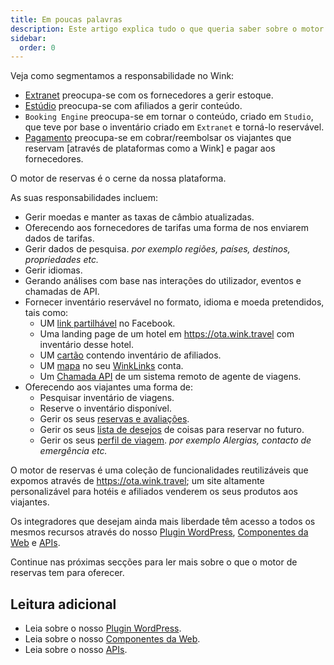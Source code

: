 ```yaml
---
title: Em poucas palavras
description: Este artigo explica tudo o que queria saber sobre o motor de reservas.
sidebar:
  order: 0
---
```

Veja como segmentamos a responsabilidade no Wink:

* [Extranet](/extranet/what-is-extranet) preocupa-se com os fornecedores a gerir estoque.
* [Estúdio](/studio/what-is-studio) preocupa-se com afiliados a gerir conteúdo.
* `Booking Engine` preocupa-se em tornar o conteúdo, criado em `Studio`, que teve por base o inventário criado em `Extranet` e torná-lo reservável.
* [Pagamento](/payment/what-is-trip-pay) preocupa-se em cobrar/reembolsar os viajantes que reservam \[através de plataformas como a Wink] e pagar aos fornecedores.

O motor de reservas é o cerne da nossa plataforma.

As suas responsabilidades incluem:

* Gerir moedas e manter as taxas de câmbio atualizadas.
* Oferecendo aos fornecedores de tarifas uma forma de nos enviarem dados de tarifas.
* Gerir dados de pesquisa. *por exemplo regiões, países, destinos, propriedades etc.*
* Gerir idiomas.
* Gerando análises com base nas interações do utilizador, eventos e chamadas de API.
* Fornecer inventário reservável no formato, idioma e moeda pretendidos, tais como:
  * UM [link partilhável](/studio/shareable-links) no Facebook.
  * Uma landing page de um hotel em https://ota.wink.travel com inventário desse hotel.
  * UM [cartão](/studio/cards) contendo inventário de afiliados.
  * UM [mapa](/studio/maps) no seu [WinkLinks](/link-manager/wink-links) conta.
  * Um [Chamada API](/developers/apis) de um sistema remoto de agente de viagens.
* Oferecendo aos viajantes uma forma de:
  * Pesquisar inventário de viagens.
  * Reserve o inventário disponível.
  * Gerir os seus [reservas e avaliações](/booking-engine/bookings).
  * Gerir os seus [lista de desejos](/booking-engine/bucket-list) de coisas para reservar no futuro.
  * Gerir os seus [perfil de viagem](/booking-engine/travel-preferences). *por exemplo Alergias, contacto de emergência etc.*

O motor de reservas é uma coleção de funcionalidades reutilizáveis que expomos através de https://ota.wink.travel; um site altamente personalizável para hotéis e afiliados venderem os seus produtos aos viajantes.

Os integradores que desejam ainda mais liberdade têm acesso a todos os mesmos recursos através do nosso [Plugin WordPress](/developers/wordpress/), [Componentes da Web](/developers/web-components) e [APIs](/developers/apis).

Continue nas próximas secções para ler mais sobre o que o motor de reservas tem para oferecer.

## Leitura adicional

* Leia sobre o nosso [Plugin WordPress](/developers/wordpress/).
* Leia sobre o nosso [Componentes da Web](/developers/web-components).
* Leia sobre o nosso [APIs](/developers/apis).

